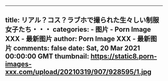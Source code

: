 
---
title: リアル？コス？ラブホで撮られた生々しい制服女子たち・・・
categories: 
    - 图片
    - Porn Image XXX - 最新图片
author: Porn Image XXX - 最新图片
comments: false
date: Sat, 20 Mar 2021 00:00:00 GMT
thumbnail: https://static8.porn-images-xxx.com/upload/20210319/907/928595/1.jpg
---

<div>   
<img src="https://static8.porn-images-xxx.com/upload/20210319/907/928595/1.jpg" referrerpolicy="no-referrer" alt> <img src="https://static8.porn-images-xxx.com/upload/20210319/907/928595/2.jpg" referrerpolicy="no-referrer" alt> <img src="https://static8.porn-images-xxx.com/upload/20210319/907/928595/3.jpg" referrerpolicy="no-referrer" alt> <img src="https://static8.porn-images-xxx.com/upload/20210319/907/928595/4.jpg" referrerpolicy="no-referrer" alt> <img src="https://static8.porn-images-xxx.com/upload/20210319/907/928595/5.jpg" referrerpolicy="no-referrer" alt> <img src="https://static8.porn-images-xxx.com/upload/20210319/907/928595/6.jpg" referrerpolicy="no-referrer" alt> <img src="https://static8.porn-images-xxx.com/upload/20210319/907/928595/7.jpg" referrerpolicy="no-referrer" alt> <img src="https://static8.porn-images-xxx.com/upload/20210319/907/928595/8.jpg" referrerpolicy="no-referrer" alt> <img src="https://static8.porn-images-xxx.com/upload/20210319/907/928595/9.jpg" referrerpolicy="no-referrer" alt> <img src="https://static8.porn-images-xxx.com/upload/20210319/907/928595/10.jpg" referrerpolicy="no-referrer" alt> <img src="https://static8.porn-images-xxx.com/upload/20210319/907/928595/11.jpg" referrerpolicy="no-referrer" alt> <img src="https://static8.porn-images-xxx.com/upload/20210319/907/928595/12.jpg" referrerpolicy="no-referrer" alt> <img src="https://static8.porn-images-xxx.com/upload/20210319/907/928595/13.jpg" referrerpolicy="no-referrer" alt> <img src="https://static8.porn-images-xxx.com/upload/20210319/907/928595/14.jpg" referrerpolicy="no-referrer" alt> <img src="https://static8.porn-images-xxx.com/upload/20210319/907/928595/15.jpg" referrerpolicy="no-referrer" alt> <img src="https://static8.porn-images-xxx.com/upload/20210319/907/928595/16.jpg" referrerpolicy="no-referrer" alt> <img src="https://static8.porn-images-xxx.com/upload/20210319/907/928595/17.jpg" referrerpolicy="no-referrer" alt> <img src="https://static8.porn-images-xxx.com/upload/20210319/907/928595/18.jpg" referrerpolicy="no-referrer" alt> <img src="https://static8.porn-images-xxx.com/upload/20210319/907/928595/19.jpg" referrerpolicy="no-referrer" alt> <img src="https://static8.porn-images-xxx.com/upload/20210319/907/928595/20.jpg" referrerpolicy="no-referrer" alt> <img src="https://static8.porn-images-xxx.com/upload/20210319/907/928595/21.jpg" referrerpolicy="no-referrer" alt> <img src="https://static8.porn-images-xxx.com/upload/20210319/907/928595/22.jpg" referrerpolicy="no-referrer" alt> <img src="https://static8.porn-images-xxx.com/upload/20210319/907/928595/23.jpg" referrerpolicy="no-referrer" alt> <img src="https://static8.porn-images-xxx.com/upload/20210319/907/928595/24.jpg" referrerpolicy="no-referrer" alt> <img src="https://static8.porn-images-xxx.com/upload/20210319/907/928595/25.jpg" referrerpolicy="no-referrer" alt> <img src="https://static8.porn-images-xxx.com/upload/20210319/907/928595/26.jpg" referrerpolicy="no-referrer" alt> <img src="https://static8.porn-images-xxx.com/upload/20210319/907/928595/27.jpg" referrerpolicy="no-referrer" alt> <img src="https://static8.porn-images-xxx.com/upload/20210319/907/928595/28.jpg" referrerpolicy="no-referrer" alt> <img src="https://static8.porn-images-xxx.com/upload/20210319/907/928595/29.jpg" referrerpolicy="no-referrer" alt> <img src="https://static8.porn-images-xxx.com/upload/20210319/907/928595/30.jpg" referrerpolicy="no-referrer" alt> <img src="https://static8.porn-images-xxx.com/upload/20210319/907/928595/31.jpg" referrerpolicy="no-referrer" alt> <img src="https://static8.porn-images-xxx.com/upload/20210319/907/928595/32.jpg" referrerpolicy="no-referrer" alt> <img src="https://static8.porn-images-xxx.com/upload/20210319/907/928595/33.jpg" referrerpolicy="no-referrer" alt>  
</div>
            